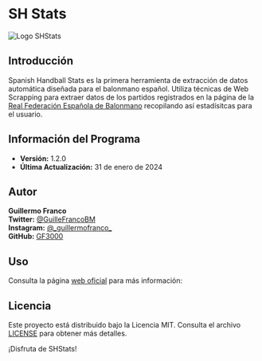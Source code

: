 # SH Stats
![Logo SHStats](https://github.com/GF3000/SHStats/blob/dev/res/logo_shs_sf_dark.ico)  
## Introducción 
Spanish Handball Stats es la primera herramienta de extracción de datos automática diseñada para el balonmano español. Utiliza técnicas de Web Scrapping para extraer datos de los partidos registrados en la página de la [Real Federación Española de Balonmano](https://www.rfebm.com/) recopilando así estadísitcas para el usuario. 

## Información del Programa
- **Versión:** 1.2.0
- **Última Actualización:** 31 de enero de 2024

## Autor
**Guillermo Franco**  
**Twitter:** [@GuilleFrancoBM](https://twitter.com/GuilleFrancoBM)  
**Instagram:** [@\_guillermofranco\_](https://www.instagram.com/_guillermofranco_/)  
**GitHub:** [GF3000](https://github.com/GF3000)

## Uso
Consulta la página [web oficial](https://guillermofranco.notion.site/8b35019a2d8749188b925809f87e5236?v=ff4a0ea1a5ae4f3e85882a8468668bcb) para más información:  

## Licencia

Este proyecto está distribuido bajo la Licencia MIT. Consulta el archivo [LICENSE](LICENSE) para obtener más detalles.

¡Disfruta de SHStats!





